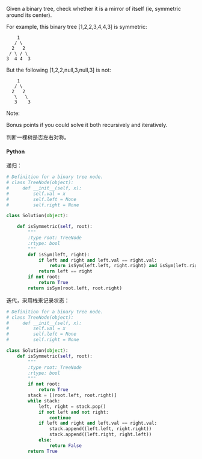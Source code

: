 Given a binary tree, check whether it is a mirror of itself (ie, symmetric around its center).

For example, this binary tree [1,2,2,3,4,4,3] is symmetric:

```
    1
   / \
  2   2
 / \ / \
3  4 4  3
```

But the following [1,2,2,null,3,null,3] is not:

```
    1
   / \
  2   2
   \   \
   3    3
```

Note:

Bonus points if you could solve it both recursively and iteratively.


判断一棵树是否左右对称。

#### Python

递归：

```python
# Definition for a binary tree node.
# class TreeNode(object):
#     def __init__(self, x):
#         self.val = x
#         self.left = None
#         self.right = None

class Solution(object):

    def isSymmetric(self, root):
        """
        :type root: TreeNode
        :rtype: bool
        """
        def isSym(left, right):
            if left and right and left.val == right.val:
                return isSym(left.left, right.right) and isSym(left.right, right.left)
            return left == right
        if not root:
            return True
        return isSym(root.left, root.right)
```

迭代，采用栈来记录状态：

```python
# Definition for a binary tree node.
# class TreeNode(object):
#     def __init__(self, x):
#         self.val = x
#         self.left = None
#         self.right = None

class Solution(object):
    def isSymmetric(self, root):
        """
        :type root: TreeNode
        :rtype: bool
        """
        if not root:
            return True
        stack = [(root.left, root.right)]
        while stack:
            left, right = stack.pop()
            if not left and not right:
                continue
            if left and right and left.val == right.val:
                stack.append((left.left, right.right))
                stack.append((left.right, right.left))
            else:
                return False
        return True
```
